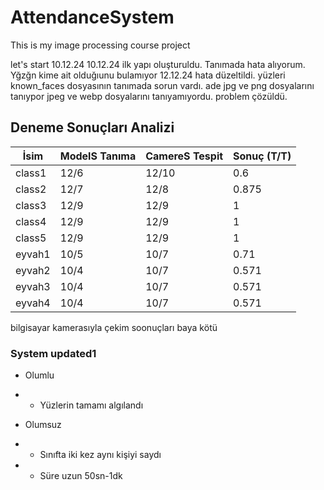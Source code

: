# AttendanceSystem

This is my image processing course project

let's start 10.12.24
10.12.24 ilk yapı oluşturuldu. Tanımada hata alıyorum. Yğzğn kime ait olduğıunu bulamıyor
12.12.24 hata düzeltildi. yüzleri known_faces dosyasının tanımada sorun vardı. ade jpg ve png dosyalarını tanıypor jpeg ve webp dosyalarını tanıyamıyordu. problem çözüldü.

## Deneme Sonuçları Analizi

| İsim   | ModelS Tanıma | CamereS Tespit | Sonuç (T/T) |
|--------|---------------|----------------|-------------|
| class1 | 12/6          | 12/10          | 0.6         |
| class2 | 12/7          | 12/8           | 0.875       |
| class3 | 12/9          | 12/9           | 1           |
| class4 | 12/9          | 12/9           | 1           |
| class5 | 12/9          | 12/9           | 1           |
| eyvah1 | 10/5          | 10/7           | 0.71        |
| eyvah2 | 10/4          | 10/7           | 0.571       |
| eyvah3 | 10/4          | 10/7           | 0.571       |
| eyvah4 | 10/4          | 10/7           | 0.571       |

bilgisayar kamerasıyla çekim soonuçları baya kötü

### System updated1
- Olumlu
- - Yüzlerin tamamı algılandı

- Olumsuz
- - Sınıfta iki kez aynı kişiyi saydı
- - Süre uzun 50sn-1dk